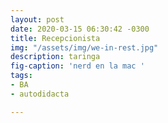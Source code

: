 ```yaml
---
layout: post
date: 2020-03-15 06:30:42 -0300
title: Recepcionista
img: "/assets/img/we-in-rest.jpg"
description: taringa
fig-caption: 'nerd en la mac '
tags:
- BA
- autodidacta

---
```

